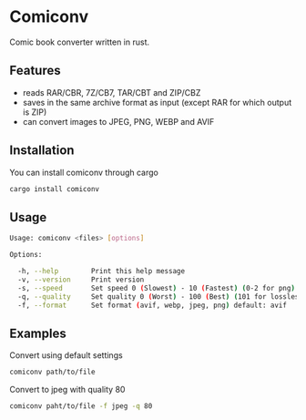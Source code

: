 # Comiconv

Comic book converter written in rust.

## Features

* reads RAR/CBR, 7Z/CB7, TAR/CBT and ZIP/CBZ
* saves in the same archive format as input (except RAR for which output is ZIP)
* can convert images to JPEG, PNG, WEBP and AVIF

## Installation

You can install comiconv through cargo
```bash
cargo install comiconv
```

## Usage

```bash
Usage: comiconv <files> [options]

Options:

  -h, --help		Print this help message
  -v, --version		Print version
  -s, --speed		Set speed 0 (Slowest) - 10 (Fastest) (0-2 for png) default: 3
  -q, --quality		Set quality 0 (Worst) - 100 (Best) (101 for lossless webp) default: 30
  -f, --format		Set format (avif, webp, jpeg, png) default: avif
```

## Examples

Convert using default settings
```bash
comiconv path/to/file
```

Convert to jpeg with quality 80
```bash
comiconv paht/to/file -f jpeg -q 80
```
